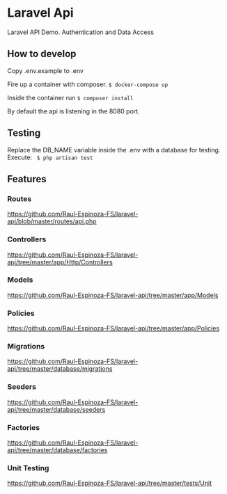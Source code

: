 # Laravel Api
Laravel API Demo. 
Authentication and Data Access

## How to develop

Copy .env.example to .env

Fire up a container with composer.
```$ docker-compose up ```

Inside the container run 
``` $ composer install ```

By default the api is listening in the 8080 port.

## Testing
Replace the DB_NAME variable inside the .env with a database for testing.
Execute:
``` $ php artisan test```  

## Features

### Routes
https://github.com/Raul-Espinoza-FS/laravel-api/blob/master/routes/api.php

### Controllers
https://github.com/Raul-Espinoza-FS/laravel-api/tree/master/app/Http/Controllers

### Models
https://github.com/Raul-Espinoza-FS/laravel-api/tree/master/app/Models
  
### Policies
https://github.com/Raul-Espinoza-FS/laravel-api/tree/master/app/Policies

### Migrations
https://github.com/Raul-Espinoza-FS/laravel-api/tree/master/database/migrations

### Seeders
https://github.com/Raul-Espinoza-FS/laravel-api/tree/master/database/seeders

### Factories
https://github.com/Raul-Espinoza-FS/laravel-api/tree/master/database/factories

### Unit Testing
https://github.com/Raul-Espinoza-FS/laravel-api/tree/master/tests/Unit